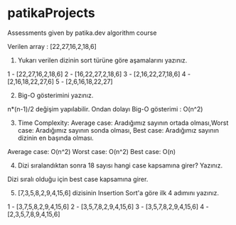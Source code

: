 # patikaProjects
Assessments given by patika.dev algorithm course

Verilen array : [22,27,16,2,18,6]

1) Yukarı verilen dizinin sort türüne göre aşamalarını yazınız.


1 - [22,27,16,2,18,6]
2 - [16,22,27,2,18,6]
3 - [2,16,22,27,18,6]
4 - [2,16,18,22,27,6]
5 - [2,6,16,18,22,27]

2) Big-O gösterimini yazınız.

n*(n-1)/2 değişim yapılabilir. Ondan dolayı Big-O gösterimi : O(n^2)

3) Time Complexity: Average case: Aradığımız sayının ortada olması,Worst case: Aradığımız sayının sonda olması, Best case: Aradığımız sayının dizinin en başında olması.

Average case: O(n^2)
Worst case: O(n^2)
Best case: O(n)

4) Dizi sıralandıktan sonra 18 sayısı hangi case kapsamına girer? Yazınız.

Dizi sıralı olduğu için best case kapsamına girer.

5) [7,3,5,8,2,9,4,15,6] dizisinin Insertion Sort'a göre ilk 4 adımını yazınız.

1 - [3,7,5,8,2,9,4,15,6]
2 - [3,5,7,8,2,9,4,15,6]
3 - [3,5,7,8,2,9,4,15,6]
4 - [2,3,5,7,8,9,4,15,6]

